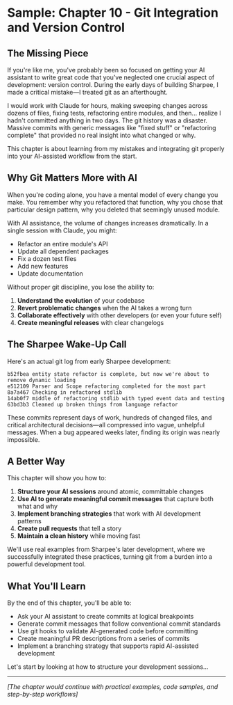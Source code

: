 # Sample: Chapter 10 - Git Integration and Version Control

## The Missing Piece

If you're like me, you've probably been so focused on getting your AI assistant to write great code that you've neglected one crucial aspect of development: version control. During the early days of building Sharpee, I made a critical mistake—I treated git as an afterthought.

I would work with Claude for hours, making sweeping changes across dozens of files, fixing tests, refactoring entire modules, and then... realize I hadn't committed anything in two days. The git history was a disaster. Massive commits with generic messages like "fixed stuff" or "refactoring complete" that provided no real insight into what changed or why.

This chapter is about learning from my mistakes and integrating git properly into your AI-assisted workflow from the start.

## Why Git Matters More with AI

When you're coding alone, you have a mental model of every change you make. You remember why you refactored that function, why you chose that particular design pattern, why you deleted that seemingly unused module.

With AI assistance, the volume of changes increases dramatically. In a single session with Claude, you might:
- Refactor an entire module's API
- Update all dependent packages
- Fix a dozen test files
- Add new features
- Update documentation

Without proper git discipline, you lose the ability to:
1. **Understand the evolution** of your codebase
2. **Revert problematic changes** when the AI takes a wrong turn
3. **Collaborate effectively** with other developers (or even your future self)
4. **Create meaningful releases** with clear changelogs

## The Sharpee Wake-Up Call

Here's an actual git log from early Sharpee development:

```
b52fbea entity state refactor is complete, but now we're about to remove dynamic loading
e512109 Parser and Scope refactoring completed for the most part
8a7a467 Checking in refactored stdlib
14ab0f7 middle of refactoring stdlib with typed event data and testing
63bd3b3 Cleaned up broken things from language refactor
```

These commits represent days of work, hundreds of changed files, and critical architectural decisions—all compressed into vague, unhelpful messages. When a bug appeared weeks later, finding its origin was nearly impossible.

## A Better Way

This chapter will show you how to:

1. **Structure your AI sessions** around atomic, committable changes
2. **Use AI to generate meaningful commit messages** that capture both what and why
3. **Implement branching strategies** that work with AI development patterns
4. **Create pull requests** that tell a story
5. **Maintain a clean history** while moving fast

We'll use real examples from Sharpee's later development, where we successfully integrated these practices, turning git from a burden into a powerful development tool.

## What You'll Learn

By the end of this chapter, you'll be able to:

- Ask your AI assistant to create commits at logical breakpoints
- Generate commit messages that follow conventional commit standards
- Use git hooks to validate AI-generated code before committing
- Create meaningful PR descriptions from a series of commits
- Implement a branching strategy that supports rapid AI-assisted development

Let's start by looking at how to structure your development sessions...

---

*[The chapter would continue with practical examples, code samples, and step-by-step workflows]*